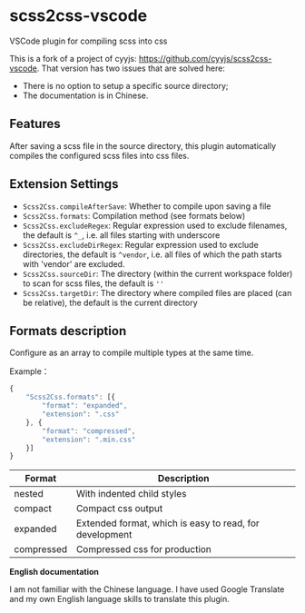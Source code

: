 # scss2css-vscode

VSCode plugin for compiling scss into css

This is a fork of a project of cyyjs: https://github.com/cyyjs/scss2css-vscode. That version has two issues that are solved here:
- There is no option to setup a specific source directory;
- The documentation is in Chinese.

## Features

After saving a scss file in the source directory, this plugin automatically compiles the configured scss files into css files.

## Extension Settings

-   `Scss2Css.compileAfterSave`: Whether to compile upon saving a file
-   `Scss2Css.formats`: Compilation method (see formats below)
-   `Scss2Css.excludeRegex`: Regular expression used to exclude filenames, the default is `^_`, i.e. all files starting with underscore
-   `Scss2Css.excludeDirRegex`: Regular expression used to exclude directories, the default is `^vendor`, i.e. all files of which the path starts with 'vendor' are excluded.
-   `Scss2Css.sourceDir`: The directory (within the current workspace folder) to scan for scss files, the default is `''`
-   `Scss2Css.targetDir`: The directory where compiled files are placed (can be relative), the default is the current directory

## Formats description

Configure as an array to compile multiple types at the same time.

Example：

```js
{
    "Scss2Css.formats": [{
        "format": "expanded",
        "extension": ".css"
    }, {
        "format": "compressed",
        "extension": ".min.css"
    }]
}
```

| Format     | Description                                             |
| ---------- | ------------------------------------------------------- |
| nested     | With indented child styles                              |
| compact    | Compact css output                                      |
| expanded   | Extended format, which is easy to read, for development |
| compressed | Compressed css for production                           |

**English documentation**

I am not familiar with the Chinese language. I have used Google Translate and my own English language skills to translate this plugin.
